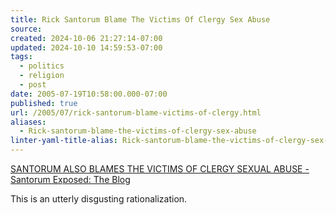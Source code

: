 ```yaml
---
title: Rick Santorum Blame The Victims Of Clergy Sex Abuse
source: 
created: 2024-10-06 21:27:14-07:00
updated: 2024-10-10 14:59:53-07:00
tags:
  - politics
  - religion
  - post
date: 2005-07-19T10:58:00.000-07:00
published: true
url: /2005/07/rick-santorum-blame-victims-of-clergy.html
aliases:
  - Rick-santorum-blame-the-victims-of-clergy-sex-abuse
linter-yaml-title-alias: Rick-santorum-blame-the-victims-of-clergy-sex-abuse
---
```



[SANTORUM ALSO BLAMES THE VICTIMS OF CLERGY SEXUAL ABUSE - Santorum Exposed: The Blog](http%3A//santorumexposed.com/serendipity/archives/33-SANTORUM-ALSO-%2520BLAMES-THE-VICTIMS-OF-CLERGY-SEXUAL-ABUSE.html "SANTORUM ALSO BLAMES THE VICTIMS OF CLERGY SEXUAL ABUSE - Santorum Exposed:  The Blog")  
  
This is an utterly disgusting rationalization.